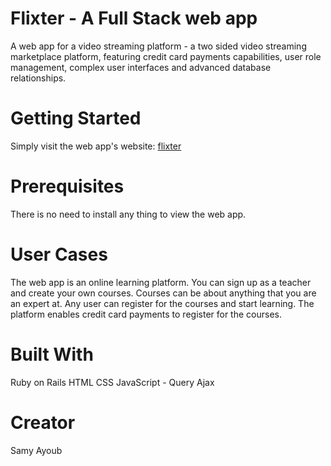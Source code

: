 # Flixter - A Full Stack web app
A web app for a video streaming platform - a two sided video streaming marketplace platform, featuring credit card payments capabilities, user role management, complex user interfaces and advanced database relationships.

# Getting Started
Simply visit the web app's website: [flixter](http://flixter-samy-ayoub.herokuapp.com/)

# Prerequisites
There is no need to install any thing to view the web app.

# User Cases
The web app is an online learning platform. You can sign up as a teacher and create your own courses. Courses can be about anything that you are an expert at. Any user can register for the courses and start learning. The platform enables credit card payments to register for the courses.

# Built With
Ruby on Rails
HTML
CSS
JavaScript - Query
Ajax

# Creator
Samy Ayoub
